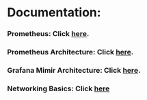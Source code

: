 # Documentation:

### Prometheus: Click [here](prometheus/README.md).

### Prometheus Architecture: Click [here](prometheus_architecture/README.md).

### Grafana Mimir Architecture: Click [here](grafana_mimir/README.md).

### Networking Basics: Click [here](networking_basics/README.md)
